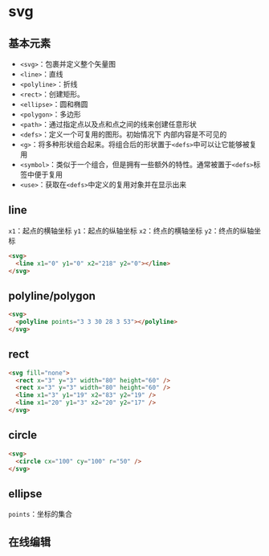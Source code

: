 <script setup>
import SvgDemo from './components/SvgDemo.vue'
</script>

# svg

## 基本元素

- `<svg>`：包裹并定义整个矢量图
- `<line>`：直线
- `<polyline>`：折线
- `<rect>`：创建矩形。
- `<ellipse>`：圆和椭圆
- `<polygon>`：多边形
- `<path>`：通过指定点以及点和点之间的线来创建任意形状
- `<defs>`：定义一个可复用的图形。初始情况下 内部内容是不可见的
- `<g>`：将多种形状组合起来。将组合后的形状置于`<defs>`中可以让它能够被复用
- `<symbol>`：类似于一个组合，但是拥有一些额外的特性。通常被置于`<defs>`标签中便于复用
- `<use>`：获取在`<defs>`中定义的复用对象并在显示出来

## line

`x1`：起点的横轴坐标
`y1`：起点的纵轴坐标
`x2`：终点的横轴坐标
`y2`：终点的纵轴坐标

```html
<svg>
  <line x1="0" y1="0" x2="218" y2="0"></line>
</svg>
```

## polyline/polygon

```html
<svg>
  <polyline points="3 3 30 28 3 53"></polyline>
</svg>
```

## rect

```html
<svg fill="none">
  <rect x="3" y="3" width="80" height="60" />
  <rect x="3" y="3" width="80" height="60" />
  <line x1="3" y1="19" x2="83" y2="19" />
  <line x1="20" y1="3" x2="20" y2="17" />
</svg>
```

## circle

```html
<svg>
  <circle cx="100" cy="100" r="50" />
</svg>
```

## ellipse

`points`：坐标的集合

## 在线编辑

<SvgDemo />
